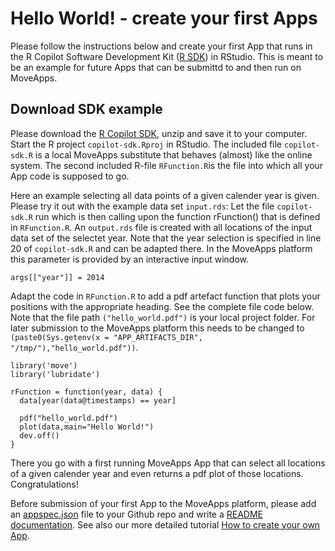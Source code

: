 # Hello World! - create your first Apps

Please follow the instructions below and create your first App that runs in the R Copilot Software Development Kit ([R SDK](copilot-r-sdk.md)) in RStudio. This is meant to be an example for future Apps that can be submittd to and then run on MoveApps.

## Download SDK example

Please download the [R Copilot SDK](https://moveapps.org/documentation/copilot-r-sdk.zip ':ignore'), unzip and save it to your computer. Start the R project `copilot-sdk.Rproj` in RStudio. The included file `copilot-sdk.R` is a local MoveApps substitute that behaves (almost) like the online system. The second included R-file `RFunction.R`is the file into which all your App code is supposed to go.

Here an example selecting all data points of a given calender year is given. Please try it out with the example data set `input.rds`: Let the file `copilot-sdk.R` run which is then calling upon the function rFunction() that is defined in `RFunction.R`. An `output.rds` file is created with all locations of the input data set of the selectet year. Note that the year selection is specified in line 20 of `copilot-sdk.R` and can be adapted there. In the MoveApps platform this parameter is provided by an interactive input window.

```
args[["year"]] = 2014
```

Adapt the code in `RFunction.R` to add a pdf artefact function that plots your positions with the appropriate heading. See the complete file code below. Note that the file path `("hello_world.pdf")` is your local project folder. For later submission to the MoveApps platform this needs to be changed to `(paste0(Sys.getenv(x = "APP_ARTIFACTS_DIR", "/tmp/"),"hello_world.pdf"))`.

```
library('move')
library('lubridate')

rFunction = function(year, data) {
  data[year(data@timestamps) == year]
  
  pdf("hello_world.pdf")
  plot(data,main="Hello World!")
  dev.off()
}
```

There you go with a first running MoveApps App that can select all locations of a given calender year and even returns a pdf plot of those locations. Congratulations!

Before submission of your first App to the MoveApps platform, please add an [appspec.json](appspec.md) file to your Github repo and write a [README documentation](files/README_template.md). See also our more detailed tutorial [How to create your own App](create_app.md).
